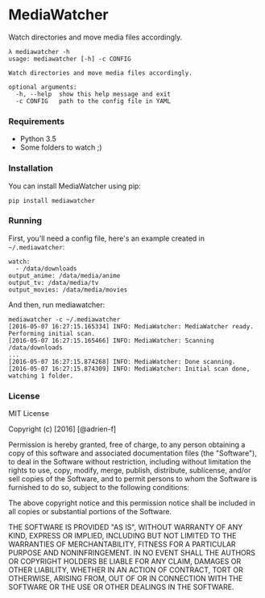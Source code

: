 # MediaWatcher

Watch directories and move media files accordingly.

```
λ mediawatcher -h
usage: mediawatcher [-h] -c CONFIG

Watch directories and move media files accordingly.

optional arguments:
  -h, --help  show this help message and exit
  -c CONFIG   path to the config file in YAML
```

### Requirements

* Python 3.5
* Some folders to watch ;)

### Installation

You can install MediaWatcher using pip:

```
pip install mediawatcher
```

### Running

First, you'll need a config file, here's an example created in `~/.mediawatcher`:

```
watch:
  - /data/downloads
output_anime: /data/media/anime
output_tv: /data/media/tv
output_movies: /data/media/movies
```

And then, run mediawatcher:

```
mediawatcher -c ~/.mediawatcher
[2016-05-07 16:27:15.165334] INFO: MediaWatcher: MediaWatcher ready. Performing initial scan.
[2016-05-07 16:27:15.165466] INFO: MediaWatcher: Scanning /data/downloads
...
[2016-05-07 16:27:15.874268] INFO: MediaWatcher: Done scanning.
[2016-05-07 16:27:15.874309] INFO: MediaWatcher: Initial scan done, watching 1 folder.
```

### License

MIT License

Copyright (c) [2016] [@adrien-f]

Permission is hereby granted, free of charge, to any person obtaining a copy
of this software and associated documentation files (the "Software"), to deal
in the Software without restriction, including without limitation the rights
to use, copy, modify, merge, publish, distribute, sublicense, and/or sell
copies of the Software, and to permit persons to whom the Software is
furnished to do so, subject to the following conditions:

The above copyright notice and this permission notice shall be included in all
copies or substantial portions of the Software.

THE SOFTWARE IS PROVIDED "AS IS", WITHOUT WARRANTY OF ANY KIND, EXPRESS OR
IMPLIED, INCLUDING BUT NOT LIMITED TO THE WARRANTIES OF MERCHANTABILITY,
FITNESS FOR A PARTICULAR PURPOSE AND NONINFRINGEMENT. IN NO EVENT SHALL THE
AUTHORS OR COPYRIGHT HOLDERS BE LIABLE FOR ANY CLAIM, DAMAGES OR OTHER
LIABILITY, WHETHER IN AN ACTION OF CONTRACT, TORT OR OTHERWISE, ARISING FROM,
OUT OF OR IN CONNECTION WITH THE SOFTWARE OR THE USE OR OTHER DEALINGS IN THE
SOFTWARE.